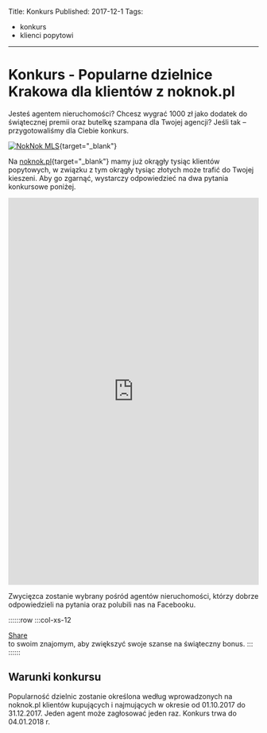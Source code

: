 Title: Konkurs
Published: 2017-12-1
Tags:
- konkurs
- klienci popytowi
---

# Konkurs - Popularne dzielnice Krakowa dla klientów z noknok.pl
<div id="fb-root"></div>
<script>(function(d, s, id) {
  var js, fjs = d.getElementsByTagName(s)[0];
  if (d.getElementById(id)) return;
  js = d.createElement(s); js.id = id;
  js.src = 'https://connect.facebook.net/pl_PL/sdk.js#xfbml=1&version=v2.11&appId=322170008119044';
  fjs.parentNode.insertBefore(js, fjs);
}(document, 'script', 'facebook-jssdk'));</script>

Jesteś agentem nieruchomości? Chcesz wygrać 1000 zł jako dodatek do świątecznej premii oraz butelkę szampana dla Twojej agencji?
Jeśli tak – przygotowaliśmy dla Ciebie konkurs.

 [![NokNok MLS](https://noknok.pl/images/logo.png)](https://noknok.pl){target="_blank"}

 Na [noknok.pl](https://noknok.pl){target="_blank"}<sup><i class="glyphicon glyphicon-new-window small" style="font-size:1rem;"></i></sup> mamy już okrągły tysiąc klientów popytowych, w związku z tym okrągły tysiąc złotych może trafić do Twojej kieszeni. Aby go zgarnąć, wystarczy odpowiedzieć na dwa pytania konkursowe poniżej.

<iframe src='https://survey.zohopublic.com/zs/BjB0E4' frameborder='0' style='height:780px;width:100%;' marginwidth='0' marginheight='0' scrolling='off'></iframe>

Zwycięzca zostanie wybrany pośród agentów nieruchomości, którzy dobrze odpowiedzieli na pytania oraz polubili nas na Facebooku. <div class="fb-like" data-href="https://facebook.com/noknok.pl.mls/" data-layout="standard" data-action="like" data-size="large" data-show-faces="true" data-share="false"></div>

::::::row
:::col-xs-12
<div class="fb-share-button" data-href="https://blog.noknok.pl/posts/konkurs" data-layout="button" data-size="large" data-mobile-iframe="true"><a class="fb-xfbml-parse-ignore" target="_blank" href="https://www.facebook.com/sharer/sharer.php?u=https%3A%2F%2Fblog.noknok.pl%2Fposts%2Fcompetition.html&amp;src=sdkpreparse">Share</a></div> to swoim znajomym, aby zwiększyć swoje szanse na świąteczny bonus.
:::
::::::

## Warunki konkursu

Popularność dzielnic zostanie określona według wprowadzonych na noknok.pl klientów kupujących i najmujących w okresie od 01.10.2017 do 31.12.2017.
Jeden agent może zagłosować jeden raz.
Konkurs trwa do 04.01.2018 r.


<div class="row"></div>
<div class="row"></div>
<div class="row"></div>

